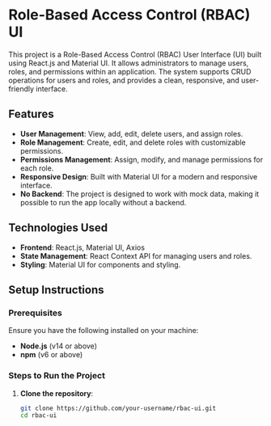# Role-Based Access Control (RBAC) UI

This project is a Role-Based Access Control (RBAC) User Interface (UI) built using React.js and Material UI. It allows administrators to manage users, roles, and permissions within an application. The system supports CRUD operations for users and roles, and provides a clean, responsive, and user-friendly interface.

## Features
- **User Management**: View, add, edit, delete users, and assign roles.
- **Role Management**: Create, edit, and delete roles with customizable permissions.
- **Permissions Management**: Assign, modify, and manage permissions for each role.
- **Responsive Design**: Built with Material UI for a modern and responsive interface.
- **No Backend**: The project is designed to work with mock data, making it possible to run the app locally without a backend.

## Technologies Used
- **Frontend**: React.js, Material UI, Axios
- **State Management**: React Context API for managing users and roles.
- **Styling**: Material UI for components and styling.

## Setup Instructions

### Prerequisites
Ensure you have the following installed on your machine:
- **Node.js** (v14 or above)
- **npm** (v6 or above)

### Steps to Run the Project

1. **Clone the repository**:
   ```bash
   git clone https://github.com/your-username/rbac-ui.git
   cd rbac-ui
